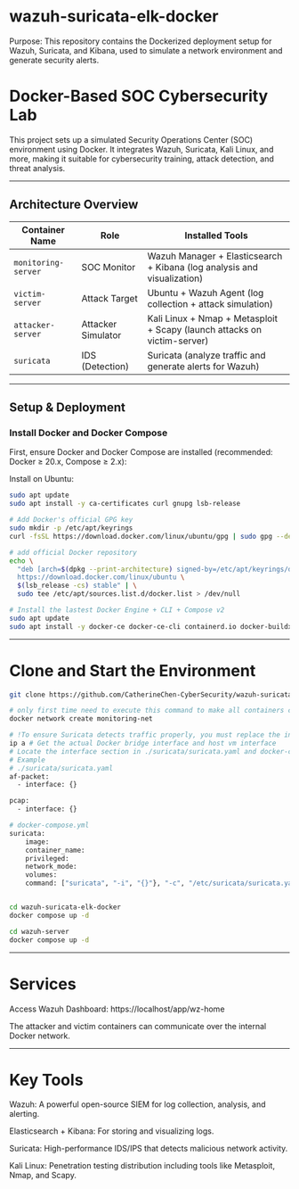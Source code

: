 # wazuh-suricata-elk-docker
Purpose: This repository contains the Dockerized deployment setup for Wazuh, Suricata, and Kibana, used to simulate a network environment and generate security alerts.

# Docker-Based SOC Cybersecurity Lab

This project sets up a simulated Security Operations Center (SOC) environment using Docker. It integrates Wazuh, Suricata, Kali Linux, and more, making it suitable for cybersecurity training, attack detection, and threat analysis.

---

## Architecture Overview

| Container Name      | Role                  | Installed Tools                                                                 |
|---------------------|-----------------------|----------------------------------------------------------------------------------|
| `monitoring-server` | SOC Monitor       | Wazuh Manager + Elasticsearch + Kibana (log analysis and visualization)         |
| `victim-server`     | Attack Target       | Ubuntu + Wazuh Agent (log collection + attack simulation)                        |
| `attacker-server`   | Attacker Simulator  | Kali Linux + Nmap + Metasploit + Scapy (launch attacks on victim-server)        |
| `suricata`          | IDS (Detection)     | Suricata (analyze traffic and generate alerts for Wazuh)                        |

---

## Setup & Deployment

### Install Docker and Docker Compose

First, ensure Docker and Docker Compose are installed (recommended: Docker ≥ 20.x, Compose ≥ 2.x):

Install on Ubuntu:
```bash
sudo apt update
sudo apt install -y ca-certificates curl gnupg lsb-release

# Add Docker's official GPG key
sudo mkdir -p /etc/apt/keyrings
curl -fsSL https://download.docker.com/linux/ubuntu/gpg | sudo gpg --dearmor -o /etc/apt/keyrings/docker.gpg

# add official Docker repository
echo \
  "deb [arch=$(dpkg --print-architecture) signed-by=/etc/apt/keyrings/docker.gpg] \
  https://download.docker.com/linux/ubuntu \
  $(lsb_release -cs) stable" | \
  sudo tee /etc/apt/sources.list.d/docker.list > /dev/null

# Install the lastest Docker Engine + CLI + Compose v2
sudo apt update
sudo apt install -y docker-ce docker-ce-cli containerd.io docker-buildx-plugin docker-compose-plugin

```
---

# Clone and Start the Environment
```bash
git clone https://github.com/CatherineChen-CyberSecurity/wazuh-suricata-elk-docker.git

# only first time need to execute this command to make all containers connect with each other
docker network create monitoring-net

# !To ensure Suricata detects traffic properly, you must replace the interface name in suricata.yaml with your actual Docker bridge interface.
ip a # Get the actual Docker bridge interface and host vm interface
# Locate the interface section in ./suricata/suricata.yaml and docker-compose.yml by using the filter "# <-- Replace with your actual bridge interface and your host vm interface" to search
# Example
# ./suricata/suricata.yaml
af-packet:
  - interface: {}

pcap:
  - interface: {}

# docker-compose.yml 
suricata:
    image: 
    container_name: 
    privileged: 
    network_mode: 
    volumes:
    command: ["suricata", "-i", "{}"}, "-c", "/etc/suricata/suricata.yaml", "--init-errors-fatal"] # <-- Replace with your actual bridge interface and your host vm interface


cd wazuh-suricata-elk-docker
docker compose up -d

cd wazuh-server
docker compose up -d
```

---

# Services
Access Wazuh Dashboard: https://localhost/app/wz-home

The attacker and victim containers can communicate over the internal Docker network.

---

# Key Tools
Wazuh: A powerful open-source SIEM for log collection, analysis, and alerting.

Elasticsearch + Kibana: For storing and visualizing logs.

Suricata: High-performance IDS/IPS that detects malicious network activity.

Kali Linux: Penetration testing distribution including tools like Metasploit, Nmap, and Scapy.





